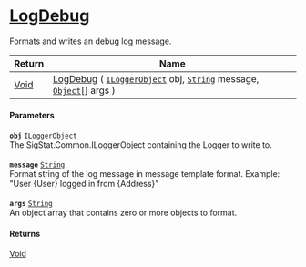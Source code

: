 # [LogDebug](./ILoggerObjectExtensions--LogDebug.md)

Formats and writes an debug log message.

| Return | Name | 
| --- | --- | 
| [Void](https://docs.microsoft.com/en-us/dotnet/api/System.Void) | [LogDebug](./ILoggerObjectExtensions--LogDebug.md) ( [`ILoggerObject`](./../ILoggerObject.md) obj, [`String`](https://docs.microsoft.com/en-us/dotnet/api/System.String) message, [`Object`](https://docs.microsoft.com/en-us/dotnet/api/System.Object)[] args ) | 


#### Parameters
**`obj`**  [`ILoggerObject`](./../ILoggerObject.md)<br>The SigStat.Common.ILoggerObject containing the Logger to write to.<br><br>**`message`**  [`String`](https://docs.microsoft.com/en-us/dotnet/api/System.String)<br>Format string of the log message in message template format. Example: "User {User} logged in from {Address}"<br><br>**`args`**  [`String`](https://docs.microsoft.com/en-us/dotnet/api/System.String)<br>An object array that contains zero or more objects to format.
#### Returns
[Void](https://docs.microsoft.com/en-us/dotnet/api/System.Void)<br>
